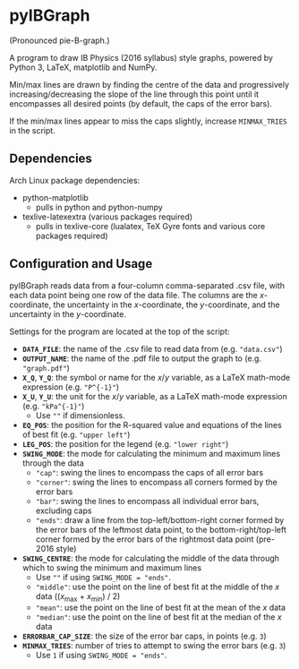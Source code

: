 # pyIBGraph
(Pronounced pie-B-graph.)

A program to draw IB Physics (2016 syllabus) style graphs, powered by Python 3, LaTeX, matplotlib and NumPy.

Min/max lines are drawn by finding the centre of the data and progressively increasing/decreasing the slope of the line through this point until it encompasses all desired points (by default, the caps of the error bars).

If the min/max lines appear to miss the caps slightly, increase `MINMAX_TRIES` in the script.

## Dependencies
Arch Linux package dependencies:
- python-matplotlib
  - pulls in python and python-numpy
- texlive-latexextra (various packages required)
  - pulls in texlive-core (lualatex, TeX Gyre fonts and various core packages required)

## Configuration and Usage
pyIBGraph reads data from a four-column comma-separated .csv file, with each data point being one row of the data file. The columns are the *x*-coordinate, the uncertainty in the *x*-coordinate, the *y*-coordinate, and the uncertainty in the *y*-coordinate.

Settings for the program are located at the top of the script:
- **`DATA_FILE`**: the name of the .csv file to read data from (e.g. `"data.csv"`)
- **`OUTPUT_NAME`**: the name of the .pdf file to output the graph to (e.g. `"graph.pdf"`)
- **`X_Q`**, **`Y_Q`**: the symbol or name for the *x*/*y* variable, as a LaTeX math-mode expression (e.g. `"P^{-1}"`)
- **`X_U`**, **`Y_U`**: the unit for the *x*/*y* variable, as a LaTeX math-mode expression (e.g. `"kPa^{-1}"`)
  - Use `""` if dimensionless.
- **`EQ_POS`**: the position for the R-squared value and equations of the lines of best fit (e.g. `"upper left"`)
- **`LEG_POS`**: the position for the legend (e.g. `"lower right"`)
- **`SWING_MODE`**: the mode for calculating the minimum and maximum lines through the data
  - `"cap"`: swing the lines to encompass the caps of all error bars
  - `"corner"`: swing the lines to encompass all corners formed by the error bars
  - `"bar"`: swing the lines to encompass all individual error bars, excluding caps
  - `"ends"`: draw a line from the top-left/bottom-right corner formed by the error bars of the leftmost data point, to the bottom-right/top-left corner formed by the error bars of the rightmost data point (pre-2016 style)
- **`SWING_CENTRE`**: the mode for calculating the middle of the data through which to swing the minimum and maximum lines
  - Use `""` if using `SWING_MODE = "ends"`.
  - `"middle"`: use the point on the line of best fit at the middle of the *x* data ((*x*<sub>max</sub> + *x*<sub>min</sub>) / 2)
  - `"mean"`: use the point on the line of best fit at the mean of the *x* data
  - `"median"`: use the point on the line of best fit at the median of the *x* data
- **`ERRORBAR_CAP_SIZE`**: the size of the error bar caps, in points (e.g. `3`)
- **`MINMAX_TRIES`**: number of tries to attempt to swing the error bars (e.g. `3`)
  - Use `1` if using `SWING_MODE = "ends"`.
